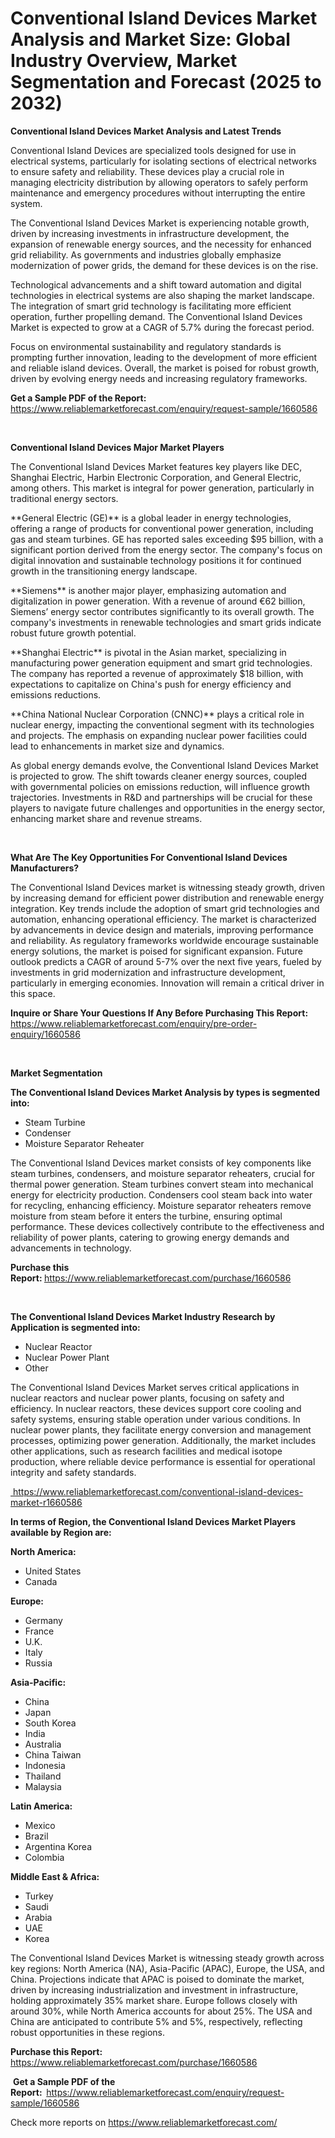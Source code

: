 <p><h1>Conventional Island Devices Market Analysis and Market Size: Global Industry Overview, Market Segmentation and Forecast (2025 to 2032)</h1></p><p><strong>Conventional Island Devices Market Analysis and Latest Trends</strong></p>
<p><p>Conventional Island Devices are specialized tools designed for use in electrical systems, particularly for isolating sections of electrical networks to ensure safety and reliability. These devices play a crucial role in managing electricity distribution by allowing operators to safely perform maintenance and emergency procedures without interrupting the entire system. </p><p>The Conventional Island Devices Market is experiencing notable growth, driven by increasing investments in infrastructure development, the expansion of renewable energy sources, and the necessity for enhanced grid reliability. As governments and industries globally emphasize modernization of power grids, the demand for these devices is on the rise.</p><p>Technological advancements and a shift toward automation and digital technologies in electrical systems are also shaping the market landscape. The integration of smart grid technology is facilitating more efficient operation, further propelling demand. The Conventional Island Devices Market is expected to grow at a CAGR of 5.7% during the forecast period. </p><p>Focus on environmental sustainability and regulatory standards is prompting further innovation, leading to the development of more efficient and reliable island devices. Overall, the market is poised for robust growth, driven by evolving energy needs and increasing regulatory frameworks.</p></p>
<p><strong>Get a Sample PDF of the Report:&nbsp;</strong> <a href="https://www.reliablemarketforecast.com/enquiry/request-sample/1660586?utm_campaign=1893&utm_medium=2&utm_source=Github&utm_content=ia&utm_term=17012025&utm_id=conventional-island-devices">https://www.reliablemarketforecast.com/enquiry/request-sample/1660586</a></p>
<p>&nbsp;</p>
<p><strong>Conventional Island Devices Major Market Players</strong></p>
<p><p>The Conventional Island Devices Market features key players like DEC, Shanghai Electric, Harbin Electronic Corporation, and General Electric, among others. This market is integral for power generation, particularly in traditional energy sectors.</p><p>**General Electric (GE)** is a global leader in energy technologies, offering a range of products for conventional power generation, including gas and steam turbines. GE has reported sales exceeding $95 billion, with a significant portion derived from the energy sector. The company's focus on digital innovation and sustainable technology positions it for continued growth in the transitioning energy landscape.</p><p>**Siemens** is another major player, emphasizing automation and digitalization in power generation. With a revenue of around €62 billion, Siemens’ energy sector contributes significantly to its overall growth. The company's investments in renewable technologies and smart grids indicate robust future growth potential.</p><p>**Shanghai Electric** is pivotal in the Asian market, specializing in manufacturing power generation equipment and smart grid technologies. The company has reported a revenue of approximately $18 billion, with expectations to capitalize on China's push for energy efficiency and emissions reductions.</p><p>**China National Nuclear Corporation (CNNC)** plays a critical role in nuclear energy, impacting the conventional segment with its technologies and projects. The emphasis on expanding nuclear power facilities could lead to enhancements in market size and dynamics.</p><p>As global energy demands evolve, the Conventional Island Devices Market is projected to grow. The shift towards cleaner energy sources, coupled with governmental policies on emissions reduction, will influence growth trajectories. Investments in R&D and partnerships will be crucial for these players to navigate future challenges and opportunities in the energy sector, enhancing market share and revenue streams.</p></p>
<p>&nbsp;</p>
<p><strong>What Are The Key Opportunities For Conventional Island Devices Manufacturers?</strong></p>
<p><p>The Conventional Island Devices market is witnessing steady growth, driven by increasing demand for efficient power distribution and renewable energy integration. Key trends include the adoption of smart grid technologies and automation, enhancing operational efficiency. The market is characterized by advancements in device design and materials, improving performance and reliability. As regulatory frameworks worldwide encourage sustainable energy solutions, the market is poised for significant expansion. Future outlook predicts a CAGR of around 5-7% over the next five years, fueled by investments in grid modernization and infrastructure development, particularly in emerging economies. Innovation will remain a critical driver in this space.</p></p>
<p><strong>Inquire or Share Your Questions If Any Before Purchasing This Report:</strong> <a href="https://www.reliablemarketforecast.com/enquiry/pre-order-enquiry/1660586?utm_campaign=1893&utm_medium=2&utm_source=Github&utm_content=ia&utm_term=17012025&utm_id=conventional-island-devices">https://www.reliablemarketforecast.com/enquiry/pre-order-enquiry/1660586</a></p>
<p>&nbsp;</p>
<p><strong>Market Segmentation</strong></p>
<p><strong>The Conventional Island Devices Market Analysis by types is segmented into:</strong></p>
<p><ul><li>Steam Turbine</li><li>Condenser</li><li>Moisture Separator Reheater</li></ul></p>
<p><p>The Conventional Island Devices market consists of key components like steam turbines, condensers, and moisture separator reheaters, crucial for thermal power generation. Steam turbines convert steam into mechanical energy for electricity production. Condensers cool steam back into water for recycling, enhancing efficiency. Moisture separator reheaters remove moisture from steam before it enters the turbine, ensuring optimal performance. These devices collectively contribute to the effectiveness and reliability of power plants, catering to growing energy demands and advancements in technology.</p></p>
<p><strong>Purchase this Report:&nbsp;</strong><a href="https://www.reliablemarketforecast.com/purchase/1660586?utm_campaign=1893&utm_medium=2&utm_source=Github&utm_content=ia&utm_term=17012025&utm_id=conventional-island-devices">https://www.reliablemarketforecast.com/purchase/1660586</a></p>
<p>&nbsp;</p>
<p><strong>The Conventional Island Devices Market Industry Research by Application is segmented into:</strong></p>
<p><ul><li>Nuclear Reactor</li><li>Nuclear Power Plant</li><li>Other</li></ul></p>
<p><p>The Conventional Island Devices Market serves critical applications in nuclear reactors and nuclear power plants, focusing on safety and efficiency. In nuclear reactors, these devices support core cooling and safety systems, ensuring stable operation under various conditions. In nuclear power plants, they facilitate energy conversion and management processes, optimizing power generation. Additionally, the market includes other applications, such as research facilities and medical isotope production, where reliable device performance is essential for operational integrity and safety standards.</p></p>
<p><a href="https://www.reliablemarketforecast.com/conventional-island-devices-market-r1660586?utm_campaign=1893&utm_medium=2&utm_source=Github&utm_content=ia&utm_term=17012025&utm_id=conventional-island-devices">&nbsp;https://www.reliablemarketforecast.com/conventional-island-devices-market-r1660586</a></p>
<p><strong>In terms of Region, the Conventional Island Devices Market Players available by Region are:</strong></p>
<p>
    <p> <strong> North America: </strong>
        <ul>
            <li>United States</li>
            <li>Canada</li>
        </ul>
        </p> 
    <p> <strong> Europe: </strong>
        <ul>
            <li>Germany</li>
            <li>France</li>
            <li>U.K.</li>
            <li>Italy</li>
            <li>Russia</li>
        </ul>
        </p> 
    <p> <strong> Asia-Pacific: </strong>
        <ul>
            <li>China</li>
            <li>Japan</li>
            <li>South Korea</li>
            <li>India</li>
            <li>Australia</li>
            <li>China Taiwan</li>
            <li>Indonesia</li>
            <li>Thailand</li>
            <li>Malaysia</li>
        </ul>
        </p> 
    <p> <strong> Latin America: </strong>
        <ul>
            <li>Mexico</li>
            <li>Brazil</li>
            <li>Argentina Korea</li>
            <li>Colombia</li>
        </ul>
        </p> 
    <p> <strong> Middle East & Africa: </strong>
        <ul>
            <li>Turkey</li>
            <li>Saudi</li>
            <li>Arabia</li>
            <li>UAE</li>
            <li>Korea</li>
        </ul>
    </p>
    </p>
<p><p>The Conventional Island Devices Market is witnessing steady growth across key regions: North America (NA), Asia-Pacific (APAC), Europe, the USA, and China. Projections indicate that APAC is poised to dominate the market, driven by increasing industrialization and investment in infrastructure, holding approximately 35% market share. Europe follows closely with around 30%, while North America accounts for about 25%. The USA and China are anticipated to contribute 5% and 5%, respectively, reflecting robust opportunities in these regions.</p></p>
<p><strong>Purchase this Report: </strong><a href="https://www.reliablemarketforecast.com/purchase/1660586?utm_campaign=1893&utm_medium=2&utm_source=Github&utm_content=ia&utm_term=17012025&utm_id=conventional-island-devices">https://www.reliablemarketforecast.com/purchase/1660586</a></p>
<p>&nbsp;<strong>Get a Sample PDF of the Report:&nbsp;&nbsp;</strong><a href="https://www.reliablemarketforecast.com/enquiry/request-sample/1660586?utm_campaign=1893&utm_medium=2&utm_source=Github&utm_content=ia&utm_term=17012025&utm_id=conventional-island-devices">https://www.reliablemarketforecast.com/enquiry/request-sample/1660586</a></p>
<p><strong></strong></p>
<p>Check more reports on <a href="https://www.reliablemarketforecast.com/?utm_campaign=1893&utm_medium=2&utm_source=Github&utm_content=ia&utm_term=17012025&utm_id=conventional-island-devices">https://www.reliablemarketforecast.com/</a></p>